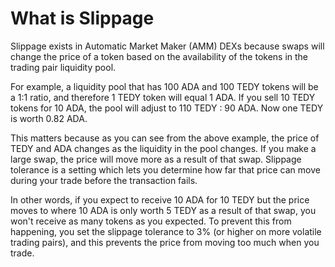 # What is Slippage

Slippage exists in Automatic Market Maker (AMM) DEXs because swaps will change the price of a token based on the availability of the tokens in the trading pair liquidity pool. 

For example, a liquidity pool that has 100 ADA and 100 TEDY tokens will be a 1:1 ratio, and therefore 1 TEDY token will equal 1 ADA. If you sell 10 TEDY tokens for 10 ADA, the pool will adjust to 110 TEDY : 90 ADA. Now one TEDY is worth 0.82 ADA. 

This matters because as you can see from the above example, the price of TEDY and ADA changes as the liquidity in the pool changes. If you make a large swap, the price will move more as a result of that swap. Slippage tolerance is a setting which lets you determine how far that price can move during your trade before the transaction fails. 

In other words, if you expect to receive 10 ADA for 10 TEDY but the price moves to where 10 ADA is only worth 5 TEDY as a result of that swap, you won't receive as many tokens as you expected. To prevent this from happening, you set the slippage tolerance to 3% (or higher on more volatile trading pairs), and this prevents the price from moving too much when you trade. 
